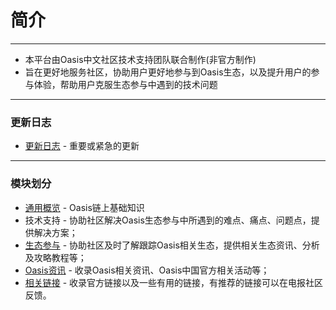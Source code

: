 # 简介

------

- 本平台由Oasis中文社区技术支持团队联合制作(非官方制作)
- 旨在更好地服务社区，协助用户更好地参与到Oasis生态，以及提升用户的参与体验，帮助用户克服生态参与中遇到的技术问题
------

### 更新日志

- [更新日志](./更新日志.md) - 重要或紧急的更新

------

### 模块划分

- [通用概览](./general/通用概览.md) - Oasis链上基础知识
- 技术支持 - 协助社区解决Oasis生态参与中所遇到的难点、痛点、问题点，提供解决方案；
- [生态参与](./ecosystem_paticipate/概览.md) - 协助社区及时了解跟踪Oasis相关生态，提供相关生态资讯、分析及攻略教程等；
- [Oasis资讯](./oasis_info/概览.md) - 收录Oasis相关资讯、Oasis中国官方相关活动等；
- [相关链接](./links/概览.md) - 收录官方链接以及一些有用的链接，有推荐的链接可以在电报社区反馈。

